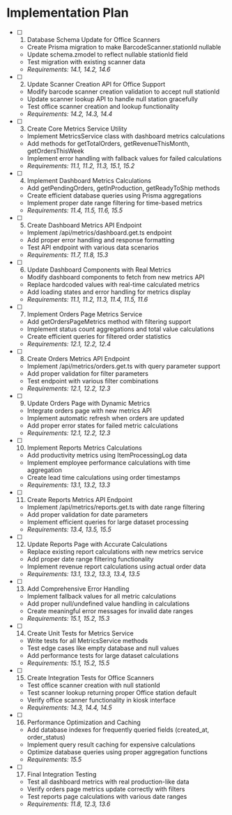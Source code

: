 # Implementation Plan

- [ ] 1. Database Schema Update for Office Scanners
  - Create Prisma migration to make BarcodeScanner.stationId nullable
  - Update schema.zmodel to reflect nullable stationId field
  - Test migration with existing scanner data
  - _Requirements: 14.1, 14.2, 14.6_

- [ ] 2. Update Scanner Creation API for Office Support
  - Modify barcode scanner creation validation to accept null stationId
  - Update scanner lookup API to handle null station gracefully
  - Test office scanner creation and lookup functionality
  - _Requirements: 14.2, 14.3, 14.4_

- [ ] 3. Create Core Metrics Service Utility
  - Implement MetricsService class with dashboard metrics calculations
  - Add methods for getTotalOrders, getRevenueThisMonth, getOrdersThisWeek
  - Implement error handling with fallback values for failed calculations
  - _Requirements: 11.1, 11.2, 11.3, 15.1, 15.2_

- [ ] 4. Implement Dashboard Metrics Calculations
  - Add getPendingOrders, getInProduction, getReadyToShip methods
  - Create efficient database queries using Prisma aggregations
  - Implement proper date range filtering for time-based metrics
  - _Requirements: 11.4, 11.5, 11.6, 15.5_

- [ ] 5. Create Dashboard Metrics API Endpoint
  - Implement /api/metrics/dashboard.get.ts endpoint
  - Add proper error handling and response formatting
  - Test API endpoint with various data scenarios
  - _Requirements: 11.7, 11.8, 15.3_

- [ ] 6. Update Dashboard Components with Real Metrics
  - Modify dashboard components to fetch from new metrics API
  - Replace hardcoded values with real-time calculated metrics
  - Add loading states and error handling for metrics display
  - _Requirements: 11.1, 11.2, 11.3, 11.4, 11.5, 11.6_

- [ ] 7. Implement Orders Page Metrics Service
  - Add getOrdersPageMetrics method with filtering support
  - Implement status count aggregations and total value calculations
  - Create efficient queries for filtered order statistics
  - _Requirements: 12.1, 12.2, 12.4_

- [ ] 8. Create Orders Metrics API Endpoint
  - Implement /api/metrics/orders.get.ts with query parameter support
  - Add proper validation for filter parameters
  - Test endpoint with various filter combinations
  - _Requirements: 12.1, 12.2, 12.3_

- [ ] 9. Update Orders Page with Dynamic Metrics
  - Integrate orders page with new metrics API
  - Implement automatic refresh when orders are updated
  - Add proper error states for failed metric calculations
  - _Requirements: 12.1, 12.2, 12.3_

- [ ] 10. Implement Reports Metrics Calculations
  - Add productivity metrics using ItemProcessingLog data
  - Implement employee performance calculations with time aggregation
  - Create lead time calculations using order timestamps
  - _Requirements: 13.1, 13.2, 13.3_

- [ ] 11. Create Reports Metrics API Endpoint
  - Implement /api/metrics/reports.get.ts with date range filtering
  - Add proper validation for date parameters
  - Implement efficient queries for large dataset processing
  - _Requirements: 13.4, 13.5, 15.5_

- [ ] 12. Update Reports Page with Accurate Calculations
  - Replace existing report calculations with new metrics service
  - Add proper date range filtering functionality
  - Implement revenue report calculations using actual order data
  - _Requirements: 13.1, 13.2, 13.3, 13.4, 13.5_

- [ ] 13. Add Comprehensive Error Handling
  - Implement fallback values for all metric calculations
  - Add proper null/undefined value handling in calculations
  - Create meaningful error messages for invalid date ranges
  - _Requirements: 15.1, 15.2, 15.3_

- [ ] 14. Create Unit Tests for Metrics Service
  - Write tests for all MetricsService methods
  - Test edge cases like empty database and null values
  - Add performance tests for large dataset calculations
  - _Requirements: 15.1, 15.2, 15.5_

- [ ] 15. Create Integration Tests for Office Scanners
  - Test office scanner creation with null stationId
  - Test scanner lookup returning proper Office station default
  - Verify office scanner functionality in kiosk interface
  - _Requirements: 14.3, 14.4, 14.5_

- [ ] 16. Performance Optimization and Caching
  - Add database indexes for frequently queried fields (created_at, order_status)
  - Implement query result caching for expensive calculations
  - Optimize database queries using proper aggregation functions
  - _Requirements: 15.5_

- [ ] 17. Final Integration Testing
  - Test all dashboard metrics with real production-like data
  - Verify orders page metrics update correctly with filters
  - Test reports page calculations with various date ranges
  - _Requirements: 11.8, 12.3, 13.6_